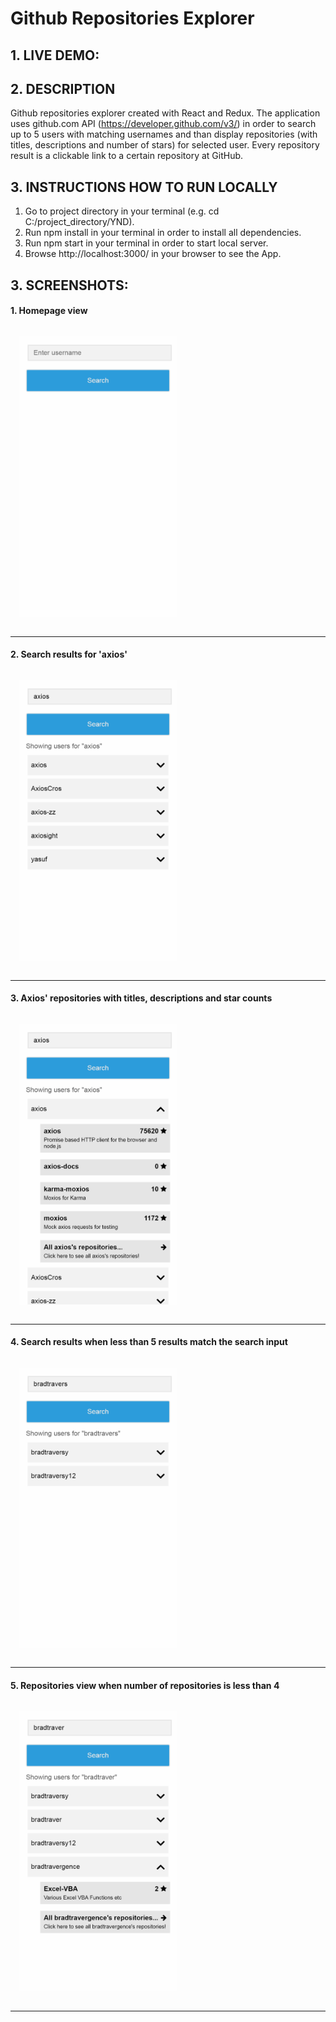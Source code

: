 # Github Repositories Explorer

## 1. LIVE DEMO: 

## 2. DESCRIPTION

Github repositories explorer created with React and Redux. The application uses github.com API (https://developer.github.com/v3/) in order to search up to 
5 users with matching usernames and than display repositories (with titles, descriptions and number of stars) for selected user. Every repository result is a clickable link to a certain repository at GitHub.

## 3. INSTRUCTIONS HOW TO RUN LOCALLY

1. Go to project directory in your terminal (e.g. cd C:/project_directory/YND).
2. Run npm install in your terminal in order to install all dependencies.
3. Run npm start in your terminal in order to start local server.
4. Browse http://localhost:3000/ in your browser to see the App.

## 3. SCREENSHOTS:

#### 1. Homepage view
<img src='screenshots/1.png' style='margin: 1em' width=50%></img><hr/>

#### 2. Search results for 'axios'
<img src='screenshots/2.png' style='margin: 1em' width=50%></img><hr/>

#### 3. Axios' repositories with titles, descriptions and star counts
<img src='screenshots/3.png' style='margin: 1em' width=50%></img><hr/>

#### 4. Search results when less than 5 results match the search input
<img src='screenshots/4.png' style='margin: 1em' width=50%></img><hr/>

#### 5. Repositories view when number of repositories is less than 4
<img src='screenshots/5.png' style='margin: 1em' width=50%></img><hr/>